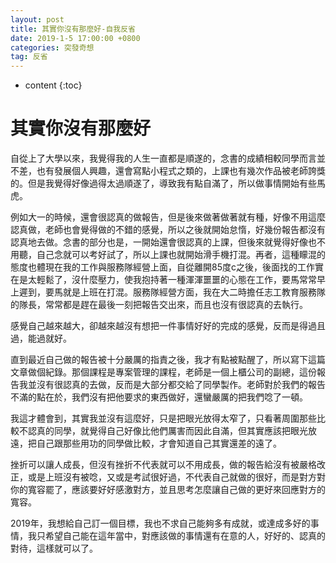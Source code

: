 ```yaml
---
layout: post
title: 其實你沒有那麼好-自我反省
date: 2019-1-5 17:00:00 +0800
categories: 突發奇想
tag: 反省
---
```


* content
{:toc}


# 其實你沒有那麼好
自從上了大學以來，我覺得我的人生一直都是順遂的，念書的成績相較同學而言並不差，也有發展個人興趣，還會寫點小程式之類的，上課也有幾次作品被老師誇獎的。但是我覺得好像過得太過順遂了，導致我有點自滿了，所以做事情開始有些馬虎。

例如大一的時候，還會很認真的做報告，但是後來做著做著就有種，好像不用這麼認真做，老師也會覺得做的不錯的感覺，所以之後就開始怠惰，好幾份報告都沒有認真地去做。念書的部分也是，一開始還會很認真的上課，但後來就覺得好像也不用聽，自己念就可以考好試了，所以上課也就開始滑手機打混。再者，這種矇混的態度也體現在我的工作與服務隊經營上面，自從離開85度c之後，後面找的工作實在是太輕鬆了，沒什麼壓力，使我抱持著一種渾渾噩噩的心態在工作，要馬常常早上遲到，要馬就是上班在打混。服務隊經營方面，我在大二時擔任志工教育服務隊的隊長，常常都是趕在最後一刻把報告交出來，而且也沒有很認真的去執行。

感覺自己越來越大，卻越來越沒有想把一件事情好好的完成的感覺，反而是得過且過，能過就好。

直到最近自己做的報告被十分嚴厲的指責之後，我才有點被點醒了，所以寫下這篇文章做個紀錄。那個課程是專案管理的課程，老師是一個上櫃公司的副總，這份報告我並沒有很認真的去做，反而是大部分都交給了同學製作。老師對於我們的報告不滿的點在於，我們沒有把他要求的東西做好，還蠻嚴厲的把我們唸了一頓。

我這才體會到，其實我並沒有這麼好，只是把眼光放得太窄了，只看著周圍那些比較不認真的同學，就覺得自己好像比他們厲害而因此自滿，但其實應該把眼光放遠，把自己跟那些用功的同學做比較，才會知道自己其實還差的遠了。

挫折可以讓人成長，但沒有挫折不代表就可以不用成長，做的報告給沒有被嚴格改正，或是上班沒有被唸，又或是考試很好過，不代表自己就做的很好，而是對方對你的寬容罷了，應該要好好感激對方，並且思考怎麼讓自己做的更好來回應對方的寬容。

2019年，我想給自己訂一個目標，我也不求自己能夠多有成就，或達成多好的事情，我只希望自己能在這年當中，對應該做的事情還有在意的人，好好的、認真的對待，這樣就可以了。